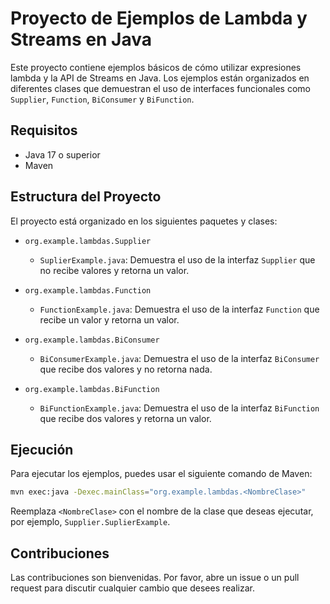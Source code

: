 # Proyecto de Ejemplos de Lambda y Streams en Java

Este proyecto contiene ejemplos básicos de cómo utilizar expresiones lambda y la API de Streams en Java. Los ejemplos están organizados en diferentes clases que demuestran el uso de interfaces funcionales como `Supplier`, `Function`, `BiConsumer` y `BiFunction`.

## Requisitos

- Java 17 o superior
- Maven

## Estructura del Proyecto

El proyecto está organizado en los siguientes paquetes y clases:

- `org.example.lambdas.Supplier`
  - `SuplierExample.java`: Demuestra el uso de la interfaz `Supplier` que no recibe valores y retorna un valor.
  
- `org.example.lambdas.Function`
  - `FunctionExample.java`: Demuestra el uso de la interfaz `Function` que recibe un valor y retorna un valor.
  
- `org.example.lambdas.BiConsumer`
  - `BiConsumerExample.java`: Demuestra el uso de la interfaz `BiConsumer` que recibe dos valores y no retorna nada.
  
- `org.example.lambdas.BiFunction`
  - `BiFunctionExample.java`: Demuestra el uso de la interfaz `BiFunction` que recibe dos valores y retorna un valor.

## Ejecución

Para ejecutar los ejemplos, puedes usar el siguiente comando de Maven:

```sh
mvn exec:java -Dexec.mainClass="org.example.lambdas.<NombreClase>"
```

Reemplaza `<NombreClase>` con el nombre de la clase que deseas ejecutar, por ejemplo, `Supplier.SuplierExample`.

## Contribuciones

Las contribuciones son bienvenidas. Por favor, abre un issue o un pull request para discutir cualquier cambio que desees realizar.
